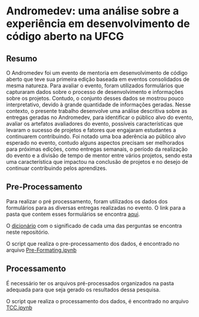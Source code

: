 # Andromedev: uma análise sobre a experiência em desenvolvimento de código aberto na UFCG

## Resumo

O Andromedev foi um evento de mentoria em desenvolvimento de código aberto que teve sua primeira edição baseada em eventos consolidados de mesma natureza. Para avaliar o evento, foram utilizados formulários que capturaram dados sobre o processo de desenvolvimento e informações sobre os projetos. Contudo, o conjunto desses dados se mostrou pouco interpretativo, devido à grande quantidade de informações geradas. Nesse contexto, o presente trabalho desenvolve uma análise descritiva sobre as entregas geradas no Andromedev, para identificar o público alvo do evento, avaliar os artefatos avaliadores do evento, possíveis características que levaram o sucesso de projetos e fatores que engajaram estudantes a continuarem contribuindo. Foi notado uma boa aderência ao público alvo esperado no evento, contudo alguns aspectos precisam ser melhorados para próximas edições, como entregas semanais, o período da realização do evento e a divisão de tempo de mentor entre vários projetos, sendo esta uma característica que impactou na conclusão de projetos e no desejo de continuar contribuindo pelos aprendizes. 

## Pre-Processamento

Para realizar o pré processamento, foram utilizados os dados dos formulários para as diversas entregas realizadas no evento.
O link para a pasta que contem esses formulários se encontra [aqui](https://drive.google.com/drive/folders/1QVC1BCzvgSoUu3ue3Q41FTz1Z17ppY9a?usp=sharing).

O [dicionário](./Dicionário.xlsx) com o significado de cada uma das perguntas se encontra neste repositório.

O script que realiza o pre-processamento dos dados, é encontrado no arquivo [Pre-Formating.ipynb](./Pre_Formating.ipynb)

## Processamento

É necessário ter os arquivos pré-processados organizados na pasta adequada para que seja gerado os resultados dessa pesquisa.

O script que realiza o processamento dos dados, é encontrado no arquivo [TCC.ipynb](./TCC.ipynb)

